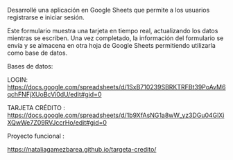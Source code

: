 Desarrollé una aplicación en Google Sheets que permite a los usuarios registrarse e iniciar sesión.

Este formulario muestra una tarjeta en tiempo real, actualizando los datos mientras se escriben. Una vez completado, la información del formulario se envía y se almacena en otra hoja de Google Sheets permitiendo utilizarla como base de datos.

Bases de datos:

LOGIN: https://docs.google.com/spreadsheets/d/1SxB710239SBRKTRFBt39PoAvM6qchFNFjXUoBcVi0dU/edit#gid=0

TARJETA CRÉDITO : https://docs.google.com/spreadsheets/d/1b9XfAsNG1a8wW_yz3DGu04GlXiXQwWe7Z09RVJccrHo/edit#gid=0

Proyecto funcional :

https://nataliagamezbarea.github.io/targeta-credito/
